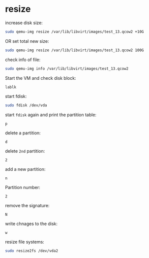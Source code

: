 # resize

increase disk size:
```bash
sudo qemu-img resize /var/lib/libvirt/images/test_13.qcow2 +10G
```

OR set total new size:
```bash
sudo qemu-img resize /var/lib/libvirt/images/test_13.qcow2 100G
```

check info of file:
```bash
sudo qemu-img info /var/lib/libvirt/images/test_13.qcow2
```

Start the VM and check disk block:
```bash
lablk
```

start fdisk:
```bash
sudo fdisk /dev/vda
```

start `fdisk` again and print the partition table:
```
p
```

delete a partition:
```
d
```

delete `2nd` partition:
```
2
```

add a new partition:
```
n
```

Partition number:
```
2
```

remove the signature:
```
N
```

write chnages to the disk:
```
w
```

resize file systems:
```bash
sudo resize2fs /dev/vda2
```
